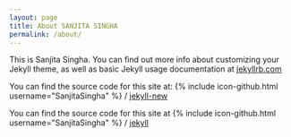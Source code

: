 ```yaml
---
layout: page
title: About SANJITA SINGHA
permalink: /about/
---
```


This is Sanjita Singha. You can find out more info about customizing your Jekyll theme, as well as basic Jekyll usage documentation at [jekyllrb.com](http://jekyllrb.com/)

You can find the source code for this site at:
{% include icon-github.html username="SanjitaSingha" %} /
[jekyll-new](https://github.com/SanjitaSingha/SanjitaSingha.github.io)

You can find the source code for this site at
{% include icon-github.html username="SanjitaSingha" %} /
[jekyll](https://github.com/SanjitaSingha/jekyll)
